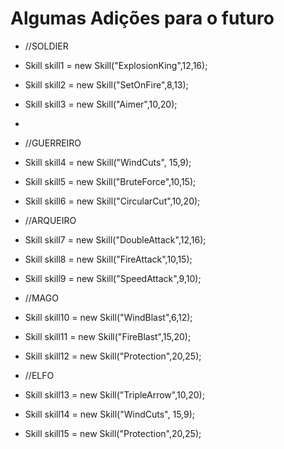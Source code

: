 # Algumas Adições para o futuro

 * //SOLDIER
 
 * Skill skill1 = new Skill("ExplosionKing",12,16);
 * Skill skill2 = new Skill("SetOnFire",8,13);
 * Skill skill3 = new Skill("Aimer",10,20);
 * 
 * //GUERREIRO

 * Skill skill4 = new Skill("WindCuts", 15,9);
 * Skill skill5 = new Skill("BruteForce",10,15);
 * Skill skill6 = new Skill("CircularCut",10,20);
 
 * //ARQUEIRO
 
 * Skill skill7 = new Skill("DoubleAttack",12,16);
 * Skill skill8 = new Skill("FireAttack",10,15);
 * Skill skill9 = new Skill("SpeedAttack",9,10);
 
 * //MAGO
 
 * Skill skill10 = new Skill("WindBlast",6,12);
 * Skill skill11 = new Skill("FireBlast",15,20);
 * Skill skill12 = new Skill("Protection",20,25);
 
 * //ELFO

 * Skill skill13 = new Skill("TripleArrow",10,20);
 * Skill skill14 = new Skill("WindCuts", 15,9);
 * Skill skill15 = new Skill("Protection",20,25);

